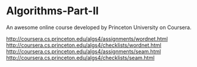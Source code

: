 # Algorithms-Part-II
An awesome online course developed by Princeton University on Coursera.

http://coursera.cs.princeton.edu/algs4/assignments/wordnet.html
http://coursera.cs.princeton.edu/algs4/checklists/wordnet.html 
http://coursera.cs.princeton.edu/algs4/assignments/seam.html
http://coursera.cs.princeton.edu/algs4/checklists/seam.html
